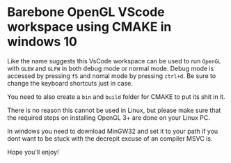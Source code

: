 # Barebone OpenGL VScode workspace using CMAKE in windows 10

Like the name suggests this VsCode workspace can be used to run `OpenGL` with `GLEW` and `GLFW` in both debug mode or normal mode. 
Debug mode is accessed by pressing `f5` and nomal mode by pressing `ctrl+d`. Be sure to change the keyboard shortcuts just in case. 

You need to also create a `bin` and `build` folder for CMAKE to put its shit in it. 

There is no reason this cannot be used in Linux, but please make sure that the required steps on installing OpenGL 3+ are done on your Linux PC. 

In windows you need to download MinGW32 and set it to your path if you dont want to be stuck with the decrepit excuse of an compiler MSVC is. 

Hope you'll enjoy!

